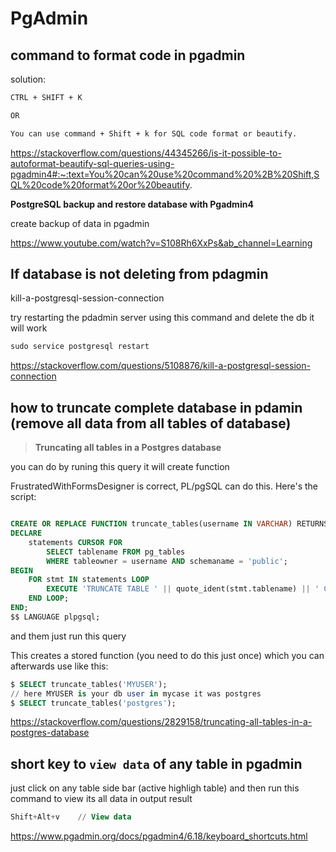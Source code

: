 # PgAdmin

## command to format code in pgadmin

solution:

```bash showLineNumbers
CTRL + SHIFT + K

OR

You can use command + Shift + k for SQL code format or beautify.
```

https://stackoverflow.com/questions/44345266/is-it-possible-to-autoformat-beautify-sql-queries-using-pgadmin4#:~:text=You%20can%20use%20command%20%2B%20Shift,SQL%20code%20format%20or%20beautify.

**PostgreSQL backup and restore database with Pgadmin4**

create backup of data in pgadmin

https://www.youtube.com/watch?v=S108Rh6XxPs&ab_channel=Learning

## If database is not deleting from pdagmin

kill-a-postgresql-session-connection

try restarting the pdadmin server using this command and delete the db it will work

```sql showLineNumbers
sudo service postgresql restart
```

https://stackoverflow.com/questions/5108876/kill-a-postgresql-session-connection

## how to truncate complete database in pdamin (remove all data from all tables of database)

> **Truncating all tables in a Postgres database**

you can do by runing this query it will create function

FrustratedWithFormsDesigner is correct, PL/pgSQL can do this. Here's the script:

```sql showLineNumbers

CREATE OR REPLACE FUNCTION truncate_tables(username IN VARCHAR) RETURNS void AS $$
DECLARE
    statements CURSOR FOR
        SELECT tablename FROM pg_tables
        WHERE tableowner = username AND schemaname = 'public';
BEGIN
    FOR stmt IN statements LOOP
        EXECUTE 'TRUNCATE TABLE ' || quote_ident(stmt.tablename) || ' CASCADE;';
    END LOOP;
END;
$$ LANGUAGE plpgsql;

```

and them just run this query

This creates a stored function (you need to do this just once) which you can afterwards use like this:

```sql showLineNumbers
$ SELECT truncate_tables('MYUSER');
// here MYUSER is your db user in mycase it was postgres
$ SELECT truncate_tables('postgres');

```

https://stackoverflow.com/questions/2829158/truncating-all-tables-in-a-postgres-database

## short key to `view data` of any table in pgadmin

just click on any table side bar (active highligh table) and then run this command to view its all data in output result

```sql showLineNumbers
Shift+Alt+v    // View data
```

https://www.pgadmin.org/docs/pgadmin4/6.18/keyboard_shortcuts.html
